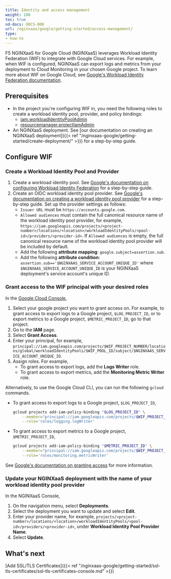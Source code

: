 ```yaml
---
title: Identity and access management
weight: 100
toc: true
nd-docs: DOCS-000
url: /nginxaas/google/getting-started/access-management/
type:
- how-to
---
```




F5 NGINXaaS for Google Cloud (NGINXaaS) leverages Workload Identity Federation (WIF) to integrate with Google Cloud services. For example, when WIF is configured, NGINXaaS can export logs and metrics from your deployment to Cloud Monitoring in your chosen Google project. To learn more about WIF on Google Cloud, see [Google's Workload Identity Federation documentation](https://cloud.google.com/iam/docs/workload-identity-federation). 

## Prerequisites

- In the project you're configuring WIF in, you need the following roles to create a workload identity pool, provider, and policy bindings:
    - [iam.workloadIdentityPoolAdmin](https://cloud.google.com/iam/docs/roles-permissions/iam#iam.workloadIdentityPoolAdmin)
    - [resourcemanager.projectIamAdmin](https://cloud.google.com/iam/docs/roles-permissions/resourcemanager#resourcemanager.projectIamAdmin)
- An NGINXaaS deployment. See [our documentation on creating an NGINXaaS deployment]({{< ref "/nginxaas-google/getting-started/create-deployment/" >}}) for a step-by-step guide.

## Configure WIF

### Create a Workload Identity Pool and Provider

1. Create a workload identity pool. See [Google's documentation on configuring Workload Identity Federation](https://cloud.google.com/iam/docs/workload-identity-federation-with-other-providers#create-pool-provider) for a step-by-step guide.
1. Create an OIDC workload identity pool provider. See [Google's documentation on creating a workload identity pool provider](https://cloud.google.com/iam/docs/workload-identity-federation-with-other-providers#create-pool-provider) for a step-by-step guide. Set up the provider settings as follows:
    - `Issuer URL` must be `https://accounts.google.com`.
    - `Allowed audiences` must contain the full canonical resource name of the workload identity pool provider, for example, `https://iam.googleapis.com/projects/<project-number>/locations/<location>/workloadIdentityPools/<pool-id>/providers/<provider-id>`. If `Allowed audiences` is empty, the full canonical resource name of the workload identity pool provider will be included by default.
    - Add the following **attribute mapping**: `google.subject=assertion.sub`.
    - Add the following **attribute condition**: `assertion.sub=='$NGINXAAS_SERVICE_ACCOUNT_UNIQUE_ID'` where `$NGINXAAS_SERVICE_ACCOUNT_UNIQUE_ID` is your NGINXaaS deployment's service account's unique ID.

### Grant access to the WIF principal with your desired roles

In the [Google Cloud Console](https://console.cloud.google.com/),
1. Select your google project you want to grant access on. For example, to grant access to export logs to a Google project, `$LOG_PROJECT_ID`, or to export metrics to a Google project, `$METRIC_PROJECT_ID`, go to that project.
1. Go to the **IAM** page.
1. Select **Grant Access**.
1. Enter your principal, for example, `principal://iam.googleapis.com/projects/$WIF_PROJECT_NUMBER/locations/global/workloadIdentityPools/$WIF_POOL_ID/subject/$NGINXAAS_SERVICE_ACCOUNT_UNIQUE_ID`.
1. Assign roles. For example, 
    - To grant access to export logs, add the **Logs Writer** role.
    - To grant access to export metrics, add the **Monitoring Metric Writer** role.

Alternatively, to use the Google Cloud CLI, you can run the following `gcloud` commands.
- To grant access to export logs to a Google project, `$LOG_PROJECT_ID`,
    ```bash
    gcloud projects add-iam-policy-binding "$LOG_PROJECT_ID" \
        --member="principal://iam.googleapis.com/projects/$WIF_PROJECT_NUMBER/locations/global/workloadIdentityPools/$WIF_POOL_ID/subject/$NGINXAAS_SERVICE_ACCOUNT_UNIQUE_ID" \
        --role='roles/logging.logWriter'
    ```
- To grant access to export metrics to a Google project, `$METRIC_PROJECT_ID`,
    ```bash
    gcloud projects add-iam-policy-binding "$METRIC_PROJECT_ID" \
        --member="principal://iam.googleapis.com/projects/$WIF_PROJECT_NUMBER/locations/global/workloadIdentityPools/$WIF_POOL_ID/subject/$NGINXAAS_SERVICE_ACCOUNT_UNIQUE_ID" \
        --role='roles/monitoring.metricWriter'
    ```

See [Google's documentation on granting access](https://cloud.google.com/iam/docs/workload-identity-federation-with-other-providers#access) for more information.

### Update your NGINXaaS deployment with the name of your workload identity pool provider

In the NGINXaaS Console,
1. On the navigation menu, select **Deployments**.
1. Select the deployment you want to update and select **Edit**.
1. Enter your provider name, for example, `projects/<project-number>/locations/<location>/workloadIdentityPools/<pool-id>/providers/<provider-id>`, under **Workload Identity Pool Provider Name**.
1. Select **Update**.

## What's next

[Add SSL/TLS Certificates]({{< ref "/nginxaas-google/getting-started/ssl-tls-certificates/ssl-tls-certificates-console.md" >}})
